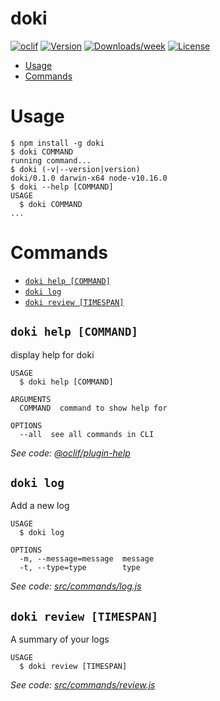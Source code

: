 doki
====



[![oclif](https://img.shields.io/badge/cli-oclif-brightgreen.svg)](https://oclif.io)
[![Version](https://img.shields.io/npm/v/doki.svg)](https://npmjs.org/package/doki)
[![Downloads/week](https://img.shields.io/npm/dw/doki.svg)](https://npmjs.org/package/doki)
[![License](https://img.shields.io/npm/l/doki.svg)](https://github.com/UdaraJay/doki/blob/master/package.json)

<!-- toc -->
* [Usage](#usage)
* [Commands](#commands)
<!-- tocstop -->
# Usage
<!-- usage -->
```sh-session
$ npm install -g doki
$ doki COMMAND
running command...
$ doki (-v|--version|version)
doki/0.1.0 darwin-x64 node-v10.16.0
$ doki --help [COMMAND]
USAGE
  $ doki COMMAND
...
```
<!-- usagestop -->
# Commands
<!-- commands -->
* [`doki help [COMMAND]`](#doki-help-command)
* [`doki log`](#doki-log)
* [`doki review [TIMESPAN]`](#doki-review-timespan)

## `doki help [COMMAND]`

display help for doki

```
USAGE
  $ doki help [COMMAND]

ARGUMENTS
  COMMAND  command to show help for

OPTIONS
  --all  see all commands in CLI
```

_See code: [@oclif/plugin-help](https://github.com/oclif/plugin-help/blob/v3.2.0/src/commands/help.ts)_

## `doki log`

Add a new log

```
USAGE
  $ doki log

OPTIONS
  -m, --message=message  message
  -t, --type=type        type
```

_See code: [src/commands/log.js](https://github.com/UdaraJay/doki/blob/v0.1.0/src/commands/log.js)_

## `doki review [TIMESPAN]`

A summary of your logs

```
USAGE
  $ doki review [TIMESPAN]
```

_See code: [src/commands/review.js](https://github.com/UdaraJay/doki/blob/v0.1.0/src/commands/review.js)_
<!-- commandsstop -->
